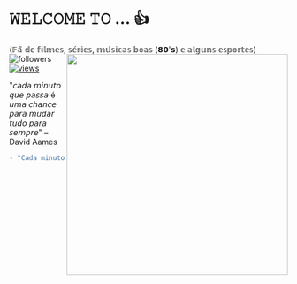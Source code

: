 # 𝚆𝙴𝙻𝙲𝙾𝙼𝙴 𝚃𝙾 ...  👍  
  (𝔽𝕒̃ 𝕕𝕖 𝕗𝕚𝕝𝕞𝕖𝕤, 𝕤𝕖́𝕣𝕚𝕖𝕤, 𝕞𝕦́𝕤𝕚𝕔𝕒𝕤 𝕓𝕠𝕒𝕤 (𝟴𝟬'𝘀) 𝕖 𝕒𝕝𝕘𝕦𝕟𝕤 𝕖𝕤𝕡𝕠𝕣𝕥𝕖𝕤)                                                                                 
 <img align="right" alt="" src="https://media1.giphy.com/media/v1.Y2lkPTc5MGI3NjExa21qcjNhMWI2Y2FwajEzYnR3bG1hdzk5bHk3N3E2YXYwdGd5djQ5NCZlcD12MV9pbnRlcm5hbF9naWZfYnlfaWQmY3Q9Zw/9V8RorZtNTN8jf27k0/giphy.gif"  width="400px"/>
 <img alt="followers" title="Follow me on Github" src="https://custom-icon-badges.herokuapp.com/github/followers/Persa89?color=236ad3&labelColor=1155ba&style=for-the-badge&logo=person-add&label=Follow&logoColor=white"/></a>
  <a href="https://github.com/Persa89/Simple-View-Counter">
    <img alt="views" title="GitHub profile views" src="https://komarev.com/ghpvc/?username=Persa89&style=for-the-badge&color=lightgrey"/>
  </a>
</p> 
 
"𝘤𝘢𝘥𝘢 𝘮𝘪𝘯𝘶𝘵𝘰 𝘲𝘶𝘦 𝘱𝘢𝘴𝘴𝘢 é 𝘶𝘮𝘢 𝘤𝘩𝘢𝘯𝘤𝘦 𝘱𝘢𝘳𝘢 𝘮𝘶𝘥𝘢𝘳 𝘵𝘶𝘥𝘰 𝘱𝘢𝘳𝘢 𝘴𝘦𝘮𝘱𝘳𝘦" – David Aames
            

```diff
- "Cada minuto que passa é mais uma chance para mudar tudo a sua volta." – David Aames
